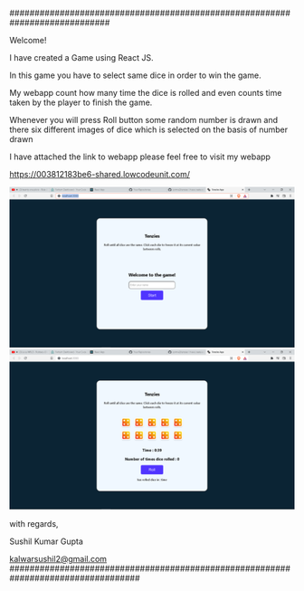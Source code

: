 ############################################################################

Welcome!

I have created a Game using React JS.

In this game you have to select same dice in order to win the game.

My webapp count how many time the dice is rolled and even counts time taken by the player to finish the game.

Whenever you will press Roll button some random number is drawn and there six different images of dice
which is selected on the basis of  number drawn


I have attached the link to webapp please feel free to visit my webapp

https://003812183be6-shared.lowcodeunit.com/



![Screenshot](project-demo1.png)
![Screenshot](project-demo2.png)


with regards,

Sushil Kumar Gupta

kalwarsushil2@gmail.com
##################################################################################
